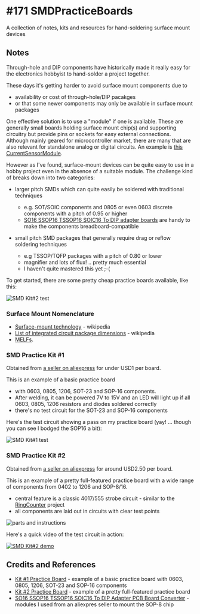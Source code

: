 # #171 SMDPracticeBoards

A collection of notes, kits and resources for hand-soldering surface mount devices


## Notes

Through-hole and DIP components have historically made it really easy for the electronics hobbyist to hand-solder a project together.

These days it's getting harder to avoid surface mount components due to
* availability or cost of through-hole/DIP pacakges
* or that some newer components may only be available in surface mount packages

One effective solution is to use a "module" if one is available.
These are generally small boards holding surface mount chip(s) and supporting circuitry
but provide pins or sockets for easy external connections.
Although mainly geared for microcontroller market, there are many that are also relevant for standalone analog or digital circuits.
An example is [this CurrentSensorModule](../../playground/CurrentSensorModule).

However as I've found, surface-mount devices can be quite easy to use in a hobby project even in the absence of a suitable module.
The challenge kind of breaks down into two categories:

* larger pitch SMDs which can quite easily be soldered with traditional techniques
  * e.g. SOT/SOIC components and 0805 or even 0603 discrete components with a pitch of 0.95 or higher
  * [SO16 SSOP16 TSSOP16 SOIC16 To DIP adapter boards](https://www.aliexpress.com/item/20-Pcs-SO16-SSOP16-TSSOP16-SOIC16-To-DIP-Adapter-PCB-Board-Converter/32436820541.html) are handy to make the components breadboard-compatible

* small pitch SMD packages that generally require drag or reflow soldering techniques
  * e.g TSSOP/TQFP packages with a pitch of 0.80 or lower
  * magnifier and lots of flux! .. pretty much essential
  * I haven't quite mastered this yet ;-(

To get started, there are some pretty cheap practice boards available, like this:

![SMD Kit#2 test](./assets/kit2_test.jpg?raw=true)


### Surface Mount Nomenclature

* [Surface-mount technology](https://en.wikipedia.org/wiki/Surface-mount_technology) - wikipedia
* [List of integrated circuit package dimensions](https://en.wikipedia.org/wiki/List_of_integrated_circuit_package_dimensions) - wikipedia
* [MELFs](http://en.wikipedia.org/wiki/MELF_electronic_components).


### SMD Practice Kit #1

Obtained from [a seller on aliexpress](https://www.aliexpress.com/item/SMT-SMD-Component-Welding-Practice-Board-Soldering-Practice-DIY-Kit-Better-US57-Free-Shipping/32243189935.html) for under USD1 per board.

This is an example of a basic practice board
* with 0603, 0805, 1206, SOT-23 and SOP-16 components.
* After welding, it can be powered 7V to 15V and an LED will light up if all 0603, 0805, 1206 resistors and diodes soldered correctly
* there's no test circuit for the SOT-23 and SOP-16 components

Here's the test circuit showing a pass on my practice board (yay! ... though you can see I bodged the SOP16 a bit):

![SMD Kit#1 test](./assets/kit1_test.jpg?raw=true)

### SMD Practice Kit #2

Obtained from [a seller on aliexpress](https://www.aliexpress.com/item/SMD-components-welding-practice-board-Welding-practice-light-kit-Skills-Training-welding-competition-kit/32315250409.html) for around USD2.50 per board.

This is an example of a pretty full-featured practice board with a wide range of components from 0402 to 1206 and SOP-8/16.
* central feature is a classic 4017/555 strobe circuit - similar to the [RingCounter](../RingCounter) project
* all components are laid out in circuits with clear test points

![parts and instructions](./assets/kit2_parts_and_instructions.jpg?raw=true)

Here's a quick video of the test circuit in action:

[![SMD Kit#2 demo](https://img.youtube.com/vi/-0-qbcGySPA/0.jpg)](https://www.youtube.com/watch?v=-0-qbcGySPA)


## Credits and References

* [Kit #1 Practice Board](https://www.aliexpress.com/item/SMT-SMD-Component-Welding-Practice-Board-Soldering-Practice-DIY-Kit-Better-US57-Free-Shipping/32243189935.html) - example of a basic practice board with 0603, 0805, 1206, SOT-23 and SOP-16 components
* [Kit #2 Practice Board](https://www.aliexpress.com/item/SMD-components-welding-practice-board-Welding-practice-light-kit-Skills-Training-welding-competition-kit/32315250409.html) - example of a pretty full-featured practice board
* [SO16 SSOP16 TSSOP16 SOIC16 To DIP Adapter PCB Board Converter](https://www.aliexpress.com/item/20-Pcs-SO16-SSOP16-TSSOP16-SOIC16-To-DIP-Adapter-PCB-Board-Converter/32436820541.html) - modules I used from an aliexpres seller to mount the SOP-8 chip
